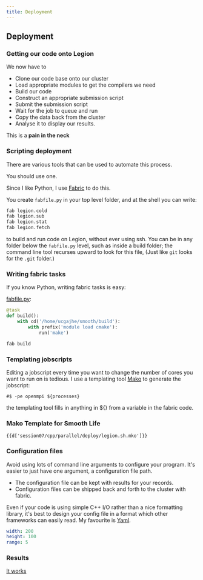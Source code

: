 ```yaml
---
title: Deployment
---
```


## Deployment

### Getting our code onto Legion

We now have to

* Clone our code base onto our cluster
* Load appropriate modules to get the compilers we need
* Build our code
* Construct an appropriate submission script
* Submit the submission script
* Wait for the job to queue and run
* Copy the data back from the cluster
* Analyse it to display our results.

This is a **pain in the neck**

### Scripting deployment

There are various tools that can be used to automate this process.

You should use one.

Since I like Python, I use [Fabric](http://docs.fabfile.org/en/1.10/index.html)
to do this.

You create `fabfile.py` in your top level folder, and at the shell you can write:

``` bash
fab legion.cold
fab legion.sub
fab legion.stat
fab legion.fetch
```

to build and run code on Legion, without ever using ssh. You can be in any folder
below the `fabfile.py` level, such as inside a build folder; the command line tool
recurses upward to look for this file, (Just like `git` looks for the `.git` folder.)

### Writing fabric tasks

If you know Python, writing fabric tasks is easy:

[fabfile.py](https://github.com/UCL/SmoothLifeExample/blob/parallel/deploy/legion.py):

``` python
@task
def build():
    with cd('/home/ucgajhe/smooth/build'):
        with prefix('module load cmake'):
            run('make')
```

``` bash
fab build
```

### Templating jobscripts

Editing a jobscript every time you want to change the number of
cores you want to run on is tedious. I use a templating tool
[Mako](http://www.makotemplates.org) to
generate the jobscript:

``` mako
#$ -pe openmpi ${processes}
```

the templating tool fills in anything in ${} from a variable in the fabric code.

### Mako Template for Smooth Life

```mako
{{d['session07/cpp/parallel/deploy/legion.sh.mko']}}
```

### Configuration files

Avoid using lots of command line arguments to configure your program.
It's easier to just have one argument, a configuration file path.

* The configuration file can be kept with results for your records.
* Configuration files can be shipped back and forth to the cluster with fabric.

Even if your code is using simple C++ I/O rather than a nice formatting library,
it's best to design your config file in a format which other frameworks can easily read.
My favourite is [Yaml](http://www.yaml.org).

``` yaml
width: 200
height: 100
range: 5
```


### Results

[It works](https://www.youtube.com/watch?v=3sXO2rYNwl4)
